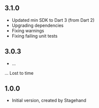 ## 3.1.0
- Updated min SDK to Dart 3 (from Dart 2)
- Upgrading dependencies
- Fixing warnings
- Fixing failing unit tests

## 3.0.3
- ...

... Lost to time

## 1.0.0

- Initial version, created by Stagehand
